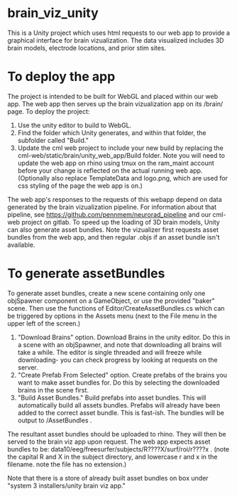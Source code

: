 # brain_viz_unity
This is a Unity project which uses html requests to our web app to provide a graphical interface for brain vizualization.  The data visualized includes 3D brain models, electrode locations, and prior stim sites.

# To deploy the app
The project is intended to be built for WebGL and placed within our web app.  The web app then serves up the brain vizualization app on its /brain/ page.  To deploy the project:
1. Use the unity editor to build to WebGL.
2. Find the folder which Unity generates, and within that folder, the subfolder called "Build."
3. Update the cml web project to include your new build by replacing the cml-web/static/brain/unity_web_app/Build folder.  Note you will need to update the web app on rhino using tmux on the ram_maint account before your change is reflected on the actual running web app.
(Optionally also replace TemplateData and logo.png, which are used for css styling of the page the web app is on.)

The web app's responses to the requests of this webapp depend on data generated by the brain vizualization pipeline.  For information about that pipeline, see https://github.com/pennmem/neurorad_pipeline and our cml-web project on gitlab.  To speed up the loading of 3D brain models, Unity can also generate asset bundles.  Note the vizualizer first requests asset bundles from the web app, and then regular .objs if an asset bundle isn't available.

# To generate assetBundles
To generate asset bundles, create a new scene containing only one objSpawner component on a GameObject, or use the provided "baker" scene.  Then use the functions of Editor/CreateAssetBundles.cs which can be triggered by options in the Assets menu (next to the File menu in the upper left of the screen.)

1. "Download Brains" option.  Download Brains in the unity editor.  Do this in a scene with an objSpawner, and note that downloading all brains will take a while.  The editor is single threaded and will freeze while downloading- you can check progress by looking at requests on the server.
2. "Create Prefab From Selected" option.  Create prefabs of the brains you want to make asset bundles for.  Do this by selecting the downloaded brains in the scene first.
3. "Build Asset Bundles."  Build prefabs into asset bundles.  This will automatically build all assets bundles.  Prefabs will already have been added to the correct asset bundle.  This is fast-ish.  The bundles will be output to /AssetBundles .

The resultant asset bundles should be uploaded to rhino.  They will then be served to the brain viz app upon request.  The web app expects asset bundles to be: data10/eeg/freesurfer/subjects/R????X/surf/roi/r????x . (note the capital R and X in the subject directory, and lowercase r and x in the filename.  note the file has no extension.)

Note that there is a store of already built asset bundles on box under "system 3 installers/unity brain viz app."
